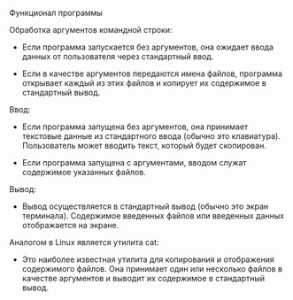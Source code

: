 Функционал программы

Обработка аргументов командной строки: 

  - Если программа запускается без аргументов, она ожидает ввода данных от пользователя через стандартный ввод.

  - Если в качестве аргументов передаются имена файлов, программа открывает каждый из этих файлов и копирует их содержимое в стандартный вывод.

Ввод:

  - Если программа запущена без аргументов, она принимает текстовые данные из стандартного ввода (обычно это клавиатура). Пользователь может вводить текст, который будет скопирован.

  - Если программа запущена с аргументами, вводом служат содержимое указанных файлов.

Вывод:

  - Вывод осуществляется в стандартный вывод (обычно это экран терминала). Содержимое введенных файлов или введенных данных отображается на экране. 

Аналогом в Linux является утилита cat: 

  - Это наиболее известная утилита для копирования и отображения содержимого файлов. Она принимает один или несколько файлов в качестве аргументов и выводит их содержимое в стандартный вывод.
